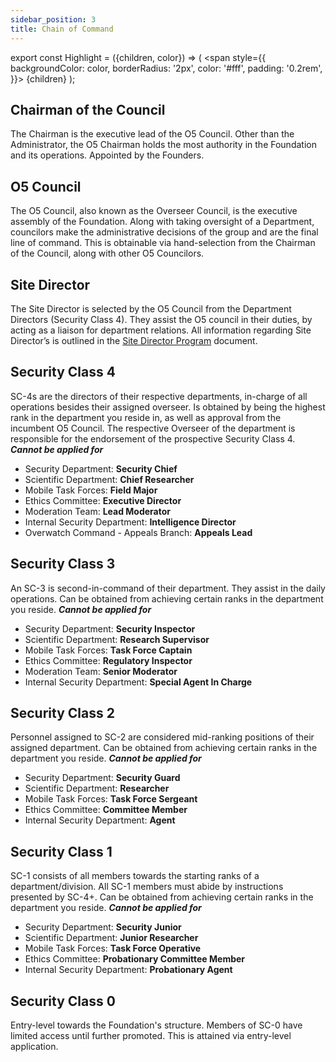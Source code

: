 ```yaml
---
sidebar_position: 3
title: Chain of Command
---
```


export const Highlight = ({children, color}) => (
<span
style={{
      backgroundColor: color,
      borderRadius: '2px',
      color: '#fff',
      padding: '0.2rem',
    }}>
{children}
</span>
);

## <Highlight color="#9c4a0d">Chairman of the Council</Highlight>
The Chairman is the executive lead of the O5 Council. Other than the Administrator, the O5 Chairman holds the most authority in the Foundation and its operations.
Appointed by the Founders.

## <Highlight color="#070707">O5 Council</Highlight>
The O5 Council, also known as the Overseer Council, is the executive assembly of the Foundation. Along with taking oversight of a Department, councilors make the administrative decisions of the group and are the final line of command. This is obtainable via hand-selection from the Chairman of the Council, along with other O5 Councilors.

## <Highlight color="#910c10">Site Director</Highlight>
The Site Director is selected by the O5 Council from the Department Directors (Security Class 4). They assist the O5 council in their duties, by acting as a liaison for department relations. All information regarding Site Director’s is outlined in the [Site Director Program](https://docs.google.com/document/d/1tecJuvqBZ8iVYGVVTjx58XQc7wDubZtzZX25a0FeTtw/edit) document.

## <Highlight color="#a51b20">Security Class 4</Highlight>
SC-4s are the directors of their respective departments, in-charge of all operations besides their assigned overseer.
Is obtained by being the highest rank in the department you reside in, as well as approval from the incumbent O5 Council. The respective Overseer of the department is responsible for the endorsement of the prospective Security Class 4. ***Cannot be applied for***
- Security Department: **Security Chief**
- Scientific Department: **Chief Researcher**
- Mobile Task Forces: **Field Major**
- Ethics Committee: **Executive Director**
- Moderation Team: **Lead Moderator**
- Internal Security Department: **Intelligence Director**
- Overwatch Command - Appeals Branch: **Appeals Lead**


## <Highlight color="#5197dd">Security Class 3</Highlight>
An SC-3 is second-in-command of their department. They assist in the daily operations.
Can be obtained from achieving certain ranks in the department you reside. ***Cannot be applied for***
- Security Department: **Security Inspector**
- Scientific Department: **Research Supervisor**
- Mobile Task Forces: **Task Force Captain**
- Ethics Committee: **Regulatory Inspector**
- Moderation Team: **Senior Moderator**
- Internal Security Department: **Special Agent In Charge**


## <Highlight color="#3e8c48">Security Class 2</Highlight>
Personnel assigned to SC-2 are considered mid-ranking positions of their assigned department.
Can be obtained from achieving certain ranks in the department you reside. ***Cannot be applied for***
- Security Department: **Security Guard**
- Scientific Department: **Researcher**
- Mobile Task Forces: **Task Force Sergeant**
- Ethics Committee: **Committee Member**
- Internal Security Department: **Agent**


## <Highlight color="#5dcd6b">Security Class 1</Highlight>
SC-1 consists of all members towards the starting ranks of a department/division. All SC-1 members must abide by instructions presented by SC-4+.
Can be obtained from achieving certain ranks in the department you reside. ***Cannot be applied for***
- Security Department: **Security Junior**
- Scientific Department: **Junior Researcher**
- Mobile Task Forces: **Task Force Operative**
- Ethics Committee: **Probationary Committee Member**
- Internal Security Department: **Probationary Agent**


## <Highlight color="#51bd9a">Security Class 0</Highlight>
Entry-level towards the Foundation's structure. Members of SC-0 have limited access until further promoted. This is attained via entry-level application.
